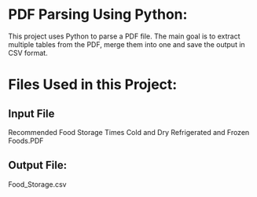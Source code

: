 # PDF Parsing Using Python:
This project uses Python to parse a PDF file. The main goal is to extract multiple tables from the PDF, merge them into one and save the output in CSV format.

# Files Used in this Project:
## Input File
Recommended Food Storage Times Cold and Dry Refrigerated and Frozen Foods.PDF

## Output File: 
Food_Storage.csv
